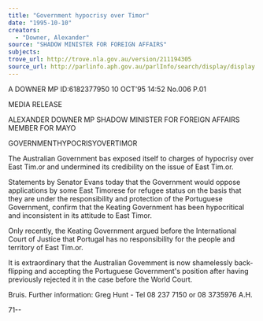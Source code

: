 ```yaml
---
title: "Government hypocrisy over Timor"
date: "1995-10-10"
creators:
  - "Downer, Alexander"
source: "SHADOW MINISTER FOR FOREIGN AFFAIRS"
subjects:
trove_url: http://trove.nla.gov.au/version/211194305
source_url: http://parlinfo.aph.gov.au/parlInfo/search/display/display.w3p;query=Id%3A%22media/pressrel/2985506%22
---
```


  A DOWNER MP ID:6182377950 10 OCT'95 14:52 No.006 P.01 

  MEDIA RELEASE 

  ALEXANDER DOWNER MP  SHADOW MINISTER FOR FOREIGN  AFFAIRS  MEMBER FOR MAYO 

  GOVERNMENTHYPOCRISYOVERTIMOR 

  The Australian Government bas exposed itself to charges of hypocrisy over East  Tim.or and undermined its credibility on the issue of East Tim.or. 

  Statements by Senator Evans today that the Government would oppose applications  by some East Timorese for refugee status on the basis that they are under the  responsibility and protection of the Portuguese Government, confirm that the Keating  Government has been hypocritical and inconsistent in its attitude to East Timor. 

  Only recently, the Keating Government argued before the International Court of  Justice that Portugal has no responsibility for the people and territory of East Tim.or. 

  It is extraordinary that the Australian Govemment is now shamelessly back-flipping  and accepting the Portuguese Government's position after having previously rejected  it in the case before the World Court. 

  Bruis.  Further information: Greg Hunt - Tel 08 237 7150 or 08 3735976 A.H. 

  71--

